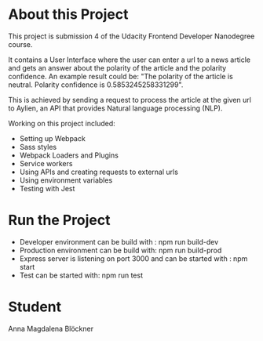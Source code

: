 # About this Project

This project is submission 4 of the Udacity Frontend Developer Nanodegree course.

It contains a User Interface where the user can enter a url to a news article and gets an answer about the polarity of the article and the polarity confidence.
An example result could be: "The polarity of the article is neutral. Polarity confidence is 0.5853245258331299".

This is achieved by sending a request to process the article at the given url to Aylien, an API that provides Natural language processing (NLP).

Working on this project included:

- Setting up Webpack
- Sass styles
- Webpack Loaders and Plugins
- Service workers
- Using APIs and creating requests to external urls
- Using environment variables
- Testing with Jest

# Run the Project

- Developer environment can be build with : npm run build-dev
- Production environment can be build with:
  npm run build-prod
- Express server is listening on port 3000
  and can be started with : npm start
- Test can be started with: npm run test

# Student

Anna Magdalena Blöckner
